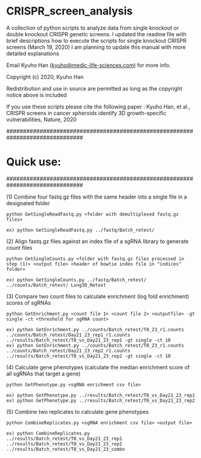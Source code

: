 # CRISPR_screen_analysis

A collection of python scripts to analyze data from single knockout or double knockout CRISPR genetic screens. 
I updated the readme file with brief descriptions how to execute the scripts for single knockout CRISPR screens (March 19, 2020)
I am planning to update this manual with more detailed explanations

Email Kyuho Han (kyuho@medic-life-sciences.com) for more info.

Copyright (c) 2020, Kyuho Han

Redistribution and use in source are permitted as long as the copyright notice above is included

If you use these scripts please cite the following paper :
Kyuho Han, et al., CRISPR screens in cancer spheroids identify 3D growth-specific vulnerabilities, Nature, 2020


###############################################################################
# Quick use:
###############################################################################

(1) Combine four fastq.gz files with the same header into a single file in a designated folder

	python GetSingleReadFastq.py <folder with demultiplexed fastq.gz files>

	ex) python GetSingleReadFastq.py ../fastq/Batch_retest/

(2) Align fastq.gz files against an index file of a sgRNA library to generate count files

    python GetSingleCounts.py <folder with fastq.gz files processed in step (1)> <output file> <header of bowtie index file in "indices" folder>

    ex) python GetSingleCounts.py ../fastq/Batch_retest/ ../counts/Batch_retest/ Lung3D_Retest


(3) Compare two count files to calculate enrichment (log fold enrichment) scores of sgRNAs

	python GetEnrichment.py <count file 1> <count file 2> <outputfile> -gt single -ct <threshold for sgRNA count>

	ex) python GetEnrichment.py ../counts/Batch_retest/T0_23_r1.counts ../counts/Batch_retest/Day21_23_rep1_r1.counts ../results/Batch_retest/T0_vs_Day21_23_rep1 -gt single -ct 10
	ex) python GetEnrichment.py ../counts/Batch_retest/T0_23_r1.counts ../counts/Batch_retest/Day21_23_rep2_r1.counts ../results/Batch_retest/T0_vs_Day21_23_rep2 -gt single -ct 10


(4) Calculate gene phenotypes (calculate the median enrichment score of all sgRNAs that target a gene)

	python GetPhenotype.py <sgRNA enrichment csv file>

	ex) python GetPhenotype.py ../results/Batch_retest/T0_vs_Day21_23_rep1
	ex) python GetPhenotype.py ../results/Batch_retest/T0_vs_Day21_23_rep2


(5) Combine two replicates to calculate gene phenotypes

	python CombineReplicates.py <sgRNA enrichment csv file> <output file>

	ex) python CombineReplicates.py ../results/Batch_retest/T0_vs_Day21_23_rep1 ../results/Batch_retest/T0_vs_Day21_23_rep2 ../results/Batch_retest/T0_vs_Day21_23_combo